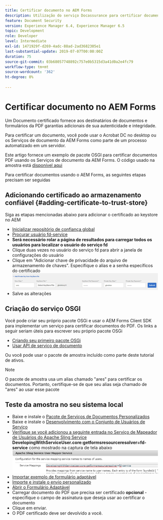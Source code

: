 ```yaml
---
title: Certificar documento no AEM Forms
description: Utilização do serviço Docassurance para certificar documentos do PDF no AEM Forms
feature: Document Security
version: Experience Manager 6.4, Experience Manager 6.5
topic: Development
role: Developer
level: Intermediate
exl-id: 1471929f-d269-4adc-88ad-2ad3682305e1
last-substantial-update: 2019-07-07T00:00:00Z
duration: 75
source-git-commit: 03b68057748892c757e0b5315d3a41d0a2e4fc79
workflow-type: tm+mt
source-wordcount: '362'
ht-degree: 0%

---
```


# Certificar documento no AEM Forms

Um Documento certificado fornece aos destinatários de documentos e formulários da PDF garantias adicionais de sua autenticidade e integridade.

Para certificar um documento, você pode usar o Acrobat DC no desktop ou os Serviços de documento da AEM Forms como parte de um processo automatizado em um servidor.

Este artigo fornece um exemplo de pacote OSGI para certificar documentos PDF usando os Serviços de documento da AEM Forms. O código usado na amostra está [disponível aqui](https://helpx.adobe.com/experience-manager/6-4/forms/using/aem-document-services-programmatically.html)

Para certificar documentos usando o AEM Forms, as seguintes etapas precisam ser seguidas

## Adicionando certificado ao armazenamento confiável {#adding-certificate-to-trust-store}

Siga as etapas mencionadas abaixo para adicionar o certificado ao keystore no AEM

* [Inicializar repositório de confiança global](http://localhost:4502/libs/granite/security/content/truststore.html)
* [Procurar usuário fd-service](http://localhost:4502/security/users.html)
* **Será necessário rolar a página de resultados para carregar todos os usuários para localizar o usuário do serviço fd**
* Clique duas vezes no usuário do serviço fd para abrir a janela de configurações do usuário
* Clique em &quot;Adicionar chave de privacidade do arquivo de armazenamento de chaves&quot;. Especifique o alias e a senha específicos do certificado
  ![adicionar-certificado](assets/adding-certificate-keystore.PNG)
* Salve as alterações

## Criação do serviço OSGI

Você pode criar seu próprio pacote OSGi e usar o AEM Forms Client SDK para implementar um serviço para certificar documentos do PDF. Os links a seguir seriam úteis para escrever seu próprio pacote OSGi

* [Criando seu primeiro pacote OSGi](https://helpx.adobe.com/experience-manager/using/maven_arch13.html)
* [Usar API de serviço de documento](https://helpx.adobe.com/experience-manager/6-4/forms/using/aem-document-services-programmatically.html)

Ou você pode usar o pacote de amostra incluído como parte deste tutorial de ativos.

>[!NOTE]
>
>O pacote de amostra usa um alias chamado &quot;ares&quot; para certificar os documentos. Portanto, certifique-se de que seu alias seja chamado de &quot;ares&quot; ao usar esse pacote

## Teste da amostra no seu sistema local

* Baixe e instale o [Pacote de Serviços de Documentos Personalizados](/help/forms/assets/common-osgi-bundles/AEMFormsDocumentServices.core-1.0-SNAPSHOT.jar)
* Baixe e instale o [Desenvolvimento com o Conjunto de Usuários de Serviço](/help/forms/assets/common-osgi-bundles/DevelopingWithServiceUser.jar)
* [Verifique se você adicionou a seguinte entrada no Serviço de Mapeador de Usuários do Apache Sling Service](http://localhost:4502/system/console/configMgr)
  **DevelopingWithServiceUser.core:getformsresourceresolver=fd-service** como mostrado na captura de tela abaixo
  ![Mapeador de Usuários](assets/user-mapper-service.PNG)
* [Importar exemplo de formulário adaptável](assets/certify-pdf-af.zip)
* [Importe e instale o envio personalizado](assets/custom-submit-certify.zip)
* [Abrir o Formulário Adaptável](http://localhost:4502/content/dam/formsanddocuments/certifypdf/jcr:content?wcmmode=disabled)
* Carregar documento do PDF que precisa ser certificado
  **opcional** - especifique o campo de assinatura que deseja usar ao certificar o documento
* Clique em enviar.
* O PDF certificado deve ser devolvido a você.
